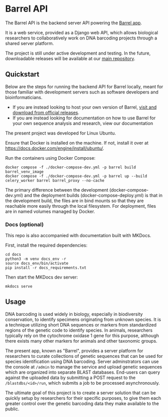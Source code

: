 # Barrel API

The Barrel API is the backend server API powering the [Barrel app](https://barrel.utsc.utoronto.ca/app).

It is a web service, provided as a Django web API, which allows biological researchers to collaboratively work on DNA barcoding projects through a shared server platform.

The project is still under active development and testing. In the future, downloadable releases will be available at our [main repository](https://github.com/clwillhuang/barrel).

## Quickstart

Below are the steps for running the backend API for Barrel locally, meant for those familiar with development servers such as software developers and bioinformaticians. 
-   If you are instead looking to host your own version of Barrel, [visit and download from official releases](https://github.com/clwillhuang/barrel/releases).
-   If you are instead looking for documentation on how to use Barrel for your own sequence analysis and research, view our documentation 

The present project was developed for Linux Ubuntu. 

Ensure that Docker is installed on the machine. If not, install it over at https://docs.docker.com/engine/install/ubuntu/.

Run the containers using Docker Compose:
```
docker compose -f ./docker-compose-dev.yml -p barrel build barrel_venv_image
docker compose -f ./docker-compose-dev.yml -p barrel up --build celery_worker barrel barrel_proxy --no-cache
```

The primary difference between the development (docker-compose-dev.yml) and the deployment builds (docker-compose-deploy.yml) is that in the development build, the files are in bind mounts so that they are reachable more easily through the local filesystem. For deployment, files are in named volumes managed by Docker.

### Docs (optional)
This repo is also accompanied with documentation built with MKDocs.

First, install the required dependencies:
```
cd docs
python3 -m venv docs_env -r 
source docs_env/bin/activate
pip install -r docs_requirements.txt
```

Then start the MKDocs dev server:
```
mkdocs serve
```

## Usage

DNA barcoding is used widely in biology, especially in biodiversity conservation, to identify specimens originating from unknown species. It is a technique utilizing short DNA sequences or markers from standardized regions of the genetic code to identify species. In animals, researchers typically rely on the cytochrome oxidase 1 gene for this purpose, although there exists many other markers for animals and other taxonomic groups.

The present app, known as "Barrel", provides a server platform for researchers to curate collections of genetic sequences that can be used for species identification using DNA barcoding. Server adminstrators can use the console at `/admin` to manage the service and upload genetic sequences which are organized into separate BLAST databases. End-users can query against the uploaded data by submitting a POST request to the `/blastdbs/<id>/run`, which submits a job to be processed asynchronously. 

The ultimate goal of this project is to create a server solution that can be quickly setup by researchers for their specific purposes, to give them each greater control over the genetic barcoding data they make available to the public.




